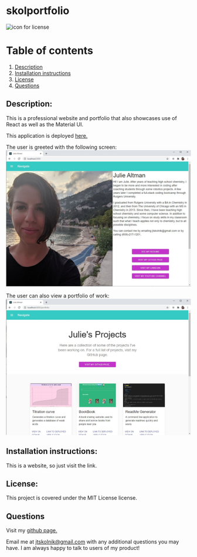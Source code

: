
# skolportfolio 

![icon for license](https://camo.githubusercontent.com/3ccf4c50a1576b0dd30b286717451fa56b783512/68747470733a2f2f696d672e736869656c64732e696f2f62616467652f4c6963656e73652d4d49542d79656c6c6f772e737667)

# Table of contents
1. [Description](#Description)
2. [Installation instructions](#Installation-instructions)
3. [License](#License)
4. [Questions](#Questions)

## Description: 
This is a professional website and portfolio that also showcases use of React as well as the Material UI.

This application is deployed  <a href='https://skolnikportfolio.herokuapp.com/#/'>here.</a>

The user is greeted with the following screen:
![welcome screen](./readme_images/homepage.JPG)

The user can also view a portfolio of work:
![portfolio](./readme_images/portfolio.JPG)

## Installation instructions: 
This is a website, so just visit the link.


## License:  
This project is covered under the MIT License license.

## Questions
Visit my <a href='https://www.github.com/skolnikskolnik'>github page.</a> 

Email me at jtskolnik@gmail.com with any additional questions you may have. I am always happy to talk to users of my product!
    